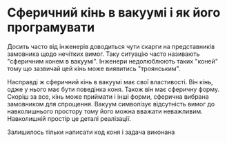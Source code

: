 Сферичний кінь в вакуумі і як його програмувати
====

Досить часто від інженерів доводиться чути скарги на представників замовника щодо нечітких вимог. Таку ситуацію часто називають "сферичним конем в вакуумі".
Інженери недолюблюють таких "коней" тому що зазвичай цей кінь може виявитись "троянським". 

Насправді ж сферичний кінь в вакуумі має свої властивості. Він кінь, одже у нього має бути поведінка коня. Також він має сферичну форму. Скоріш за все, кінь може приймати і інші форми, сферична вибрана замовником для спрощення. Вакуум символізує відсутність вимог до навколишнього простору тому його можна вважати неважливим. Навколишній простір це деталі реалізації. 

Залишилось тільки написати код коня і задача виконана
